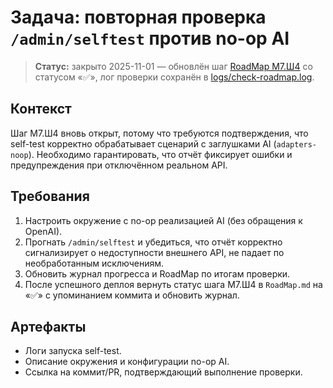 # Задача: повторная проверка `/admin/selftest` против no-op AI

> **Статус:** закрыто 2025-11-01 — обновлён шаг [RoadMap М7.Ш4](../../RoadMap.md#майлстоун-7-export-csv-feature) со статусом «✅», лог проверки сохранён в [logs/check-roadmap.log](../../logs/check-roadmap.log).

## Контекст
Шаг М7.Ш4 вновь открыт, потому что требуются подтверждения, что self-test корректно обрабатывает сценарий с заглушками AI (`adapters-noop`). Необходимо гарантировать, что отчёт фиксирует ошибки и предупреждения при отключённом реальном API.

## Требования
1. Настроить окружение с no-op реализацией AI (без обращения к OpenAI).
2. Прогнать `/admin/selftest` и убедиться, что отчёт корректно сигнализирует о недоступности внешнего API, не падает по необработанным исключениям.
3. Обновить журнал прогресса и RoadMap по итогам проверки.
4. После успешного деплоя вернуть статус шага М7.Ш4 в `RoadMap.md` на «✅» с упоминанием коммита и обновить журнал.

## Артефакты
- Логи запуска self-test.
- Описание окружения и конфигурации no-op AI.
- Ссылка на коммит/PR, подтверждающий выполнение проверки.
